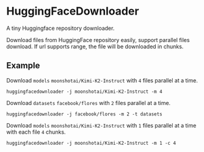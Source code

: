 # HuggingFaceDownloader

A tiny Huggingface repository downloader.

Download files from HuggingFace repository easily, support parallel files download. If url supports range, the file will be downloaded in chunks.

## Example
Download `models` `moonshotai/Kimi-K2-Instruct` with `4` files parallel at a time.
```
huggingfacedownloader -j moonshotai/Kimi-K2-Instruct -m 4
```
Download `datasets` `facebook/flores` with `2` files parallel at a time.
```
huggingfacedownloader -j facebook/flores -m 2 -t datasets
```
Download `models` `moonshotai/Kimi-K2-Instruct` with `1` files parallel at a time with each file `4` chunks.
```
huggingfacedownloader -j moonshotai/Kimi-K2-Instruct -m 1 -c 4
```
